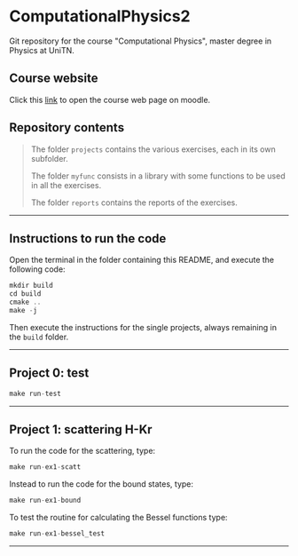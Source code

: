# ComputationalPhysics2

 Git repository for the course "Computational Physics", master degree in Physics at UniTN.

## Course website

Click this [link](https://didatticaonline.unitn.it/dol/course/view.php?id=34003) to open the course web page on moodle.

## Repository contents

> The folder `projects` contains the various exercises, each in its own subfolder.
>
> The folder `myfunc` consists in a library with some functions to be used in all the exercises.
>
> The folder `reports` contains the reports of the exercises.

---

## Instructions to run the code

Open the terminal in the folder containing this README, and execute the following code:

```C
mkdir build
cd build
cmake ..
make -j
```

Then execute the instructions for the single projects, always remaining in the `build` folder.

---

## Project 0: test

```C
make run-test
```

---

## Project 1: scattering H-Kr

To run the code for the scattering, type:

```C
make run-ex1-scatt
```

Instead to run the code for the bound states, type:

```C
make run-ex1-bound
```

To test the routine for calculating the Bessel functions type:

```C
make run-ex1-bessel_test
```

---

<!-- ## Project 2

Now I write something *in this way* or **in this way**

> acchiussiddì

If you want, you can also:

* a
* chiu
* ssi
* ddì

---

## Project 3

Prova $\LaTeX$

> $ \frac{d}{dt}\frac{\partial \mathcal{L}}{\partial \dot{q}}-\frac{\partial \mathcal{L}}{\partial q}=0$

--- -->
